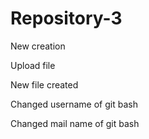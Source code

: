 # Repository-3
New creation

Upload file

New file created

Changed username of git bash

Changed mail name of git bash